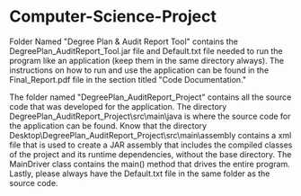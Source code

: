 # Computer-Science-Project 

Folder Named "Degree Plan & Audit Report Tool" contains the DegreePlan_AuditReport_Tool.jar file and Default.txt file needed to run the program like an application (keep them in the same directory always). The instructions on how to run and use the application can be found in the Final_Report.pdf file in the section titled "Code Documentation."

The folder named "DegreePlan_AuditReport_Project" contains all the source code that was developed for the application. The directory DegreePlan_AuditReport_Project\src\main\java is where the source code for the application can be found. Know that the directory Desktop\DegreePlan_AuditReport_Project\src\main\assembly contains a xml file that is used to create a JAR assembly that includes the compiled classes of the project and its runtime dependencies, without the base directory. The MainDriver class contains the main() method that drives the entire program. Lastly, please always have the Default.txt file in the same folder as the source code. 

